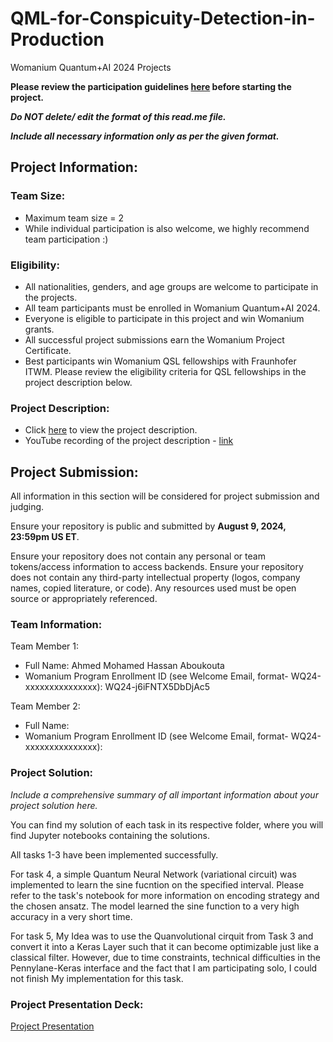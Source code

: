 # QML-for-Conspicuity-Detection-in-Production
Womanium Quantum+AI 2024 Projects

**Please review the participation guidelines [here](https://github.com/womanium-quantum/Quantum-AI-2024) before starting the project.**

_**Do NOT delete/ edit the format of this read.me file.**_

_**Include all necessary information only as per the given format.**_

## Project Information:

### Team Size:
  - Maximum team size = 2
  - While individual participation is also welcome, we highly recommend team participation :)

### Eligibility:
  - All nationalities, genders, and age groups are welcome to participate in the projects.
  - All team participants must be enrolled in Womanium Quantum+AI 2024.
  - Everyone is eligible to participate in this project and win Womanium grants.
  - All successful project submissions earn the Womanium Project Certificate.
  - Best participants win Womanium QSL fellowships with Fraunhofer ITWM. Please review the eligibility criteria for QSL fellowships in the project description below.

### Project Description:
  - Click [here](https://drive.google.com/file/d/1AcctFeXjchtEhYzPUsHpP_b4HGlI4kq9/view?usp=sharing) to view the project description.
  - YouTube recording of the project description - [link](https://youtu.be/Ac1ihFcTRTc?si=i6AIVfQQh8ymYQYp)

## Project Submission:
All information in this section will be considered for project submission and judging.

Ensure your repository is public and submitted by **August 9, 2024, 23:59pm US ET**.

Ensure your repository does not contain any personal or team tokens/access information to access backends. Ensure your repository does not contain any third-party intellectual property (logos, company names, copied literature, or code). Any resources used must be open source or appropriately referenced.

### Team Information:
Team Member 1:
 - Full Name: Ahmed Mohamed Hassan Aboukouta
 - Womanium Program Enrollment ID (see Welcome Email, format- WQ24-xxxxxxxxxxxxxxx): WQ24-j6iFNTX5DbDjAc5


Team Member 2:
 - Full Name: 
 - Womanium Program Enrollment ID (see Welcome Email, format- WQ24-xxxxxxxxxxxxxxx):


### Project Solution:
_Include a comprehensive summary of all important information about your project solution here._

You can find my solution of each task in its respective folder, where you will find Jupyter notebooks containing the solutions. 

All tasks 1-3 have been implemented successfully.

For task 4, a simple Quantum Neural Network (variational circuit) was implemented to learn the sine fucntion on the specified interval. Please refer to the task's notebook for more information on encoding strategy and the chosen ansatz. The model learned the sine function to a very high accuracy in a very short time.

For task 5, My Idea was to use the Quanvolutional cirquit from Task 3 and convert it into a Keras Layer such that it can become optimizable just like a classical filter. However, due to time constraints, technical difficulties in the Pennylane-Keras interface and the fact that I am participating solo, I could not finish My implementation for this task. 

### Project Presentation Deck: 
[Project Presentation](Project_Presentation.pdf)


